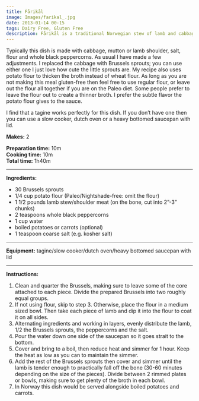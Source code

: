 ```yaml
---
title: Fårikål 
image: Images/farikal_.jpg
date: 2013-01-14 00-15
tags: Dairy Free, Gluten Free
description: Fårikål is a traditional Norwegian stew of lamb and cabbage that is commonly consumed throughout the year. In fact it is so well loved throughout the country that it is the first Norwegian recipe that my forlovede (fiancé) asked me to make for him.
---
```

Typically this dish is made with cabbage, mutton or lamb shoulder, salt, flour and whole black peppercorns. As usual I have made a few adjustments. I replaced the cabbage with Brussels sprouts; you can use either one I just love how cute the little sprouts are. My recipe also uses potato flour to thicken the broth instead of wheat flour. As long as you are not making this meal gluten-free then feel free to use regular flour, or leave out the flour all together if you are on the Paleo diet. Some people prefer to leave the flour out to create a thinner broth. I prefer the subtle flavor the potato flour gives to the sauce.

I find that a tagine works perfectly for this dish. If you don’t have one then you can use a slow cooker, dutch oven or a heavy bottomed saucepan with lid.


**Makes:** 2

**Preparation time:** 10m  
**Cooking time:** 10m  
**Total time:** 1h40m

---

**Ingredients:**

- 30 Brussels sprouts
- 1/4 cup potato flour (Paleo/Nightshade-free: omit the flour)
- 1 1/2 pounds lamb stew/shoulder meat (on the bone, cut into 2”-3” chunks)
- 2 teaspoons whole black peppercorns
- 1 cup water
-  boiled potatoes or carrots (optional)
- 1  teaspoon coarse salt (e.g. kosher salt)


---

**Equipment:** tagine/slow cooker/dutch oven/heavy bottomed saucepan with lid 

---

**Instructions:**

1. Clean and quarter the Brussels, making sure to leave some of the core attached to each piece. Divide the prepared Brussels into two roughly equal groups.
1. If not using flour, skip to step 3. Otherwise, place the flour in a medium sized bowl. Then take each piece of lamb and dip it into the flour to coat it on all sides. 
1. Alternating ingredients and working in layers, evenly distribute the lamb, 1/2 the Brussels sprouts, the peppercorns and the salt. 
1. Pour the water down one side of the saucepan so it goes strait to the bottom. 
1. Cover and bring to a boil, then reduce heat and simmer for 1 hour. Keep the heat as low as you can to maintain the simmer.
1. Add the rest of the Brussels sprouts then cover and simmer until the lamb is tender enough to practically fall off the bone (30-60 minutes depending on the size of the pieces). Divide between 2 rimmed plates or bowls, making sure to get plenty of the broth in each bowl.
1. In Norway this dish would be served alongside boiled potatoes and carrots. 

